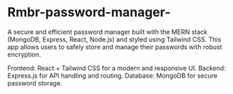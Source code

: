 # Rmbr-password-manager-
A secure and efficient password manager built with the MERN stack (MongoDB, Express, React, Node.js) and styled using Tailwind CSS. This app allows users to safely store and manage their passwords with robust encryption.

Frontend: React + Tailwind CSS for a modern and responsive UI.
Backend: Express.js for API handling and routing.
Database: MongoDB for secure password storage.
